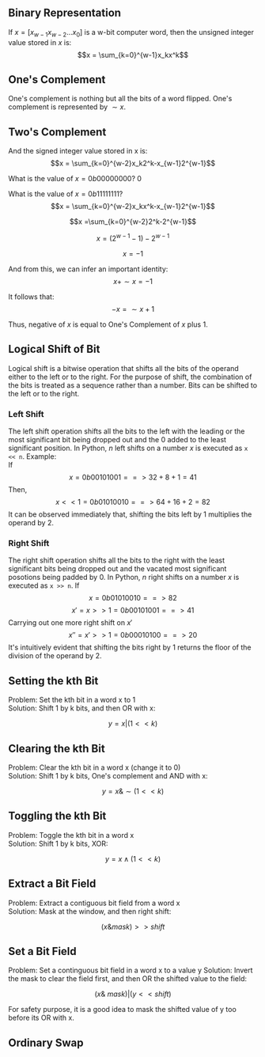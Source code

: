 ## Binary Representation
If $x = [x_{w-1}x_{w-2}...x_0]$ is a w-bit computer word, then the unsigned integer value stored in $x$ is: 
$$x = \sum_{k=0}^{w-1}x_kx^k$$


## One's Complement
One's complement is nothing but all the bits of a word flipped. One's complement is represented by $\sim x$. 

## Two's Complement
And the signed integer value stored in x is: 
$$x = \sum_{k=0}^{w-2}x_k2^k-x_{w-1}2^{w-1}$$

What is the value of $x = 0b00000000$? $0$

What is the value of $x = 0b11111111$? 
$$x = \sum_{k=0}^{w-2}x_kx^k-x_{w-1}2^{w-1}$$

$$x =\sum_{k=0}^{w-2}2^k-2^{w-1}$$

$$x = (2^{w-1} - 1 ) - 2^{w-1} $$

$$x = -1$$

And from this, we can infer an important identity: 
$$x + \sim x = -1$$

It follows that: 
$$ -x = \sim x +1$$

Thus, negative of $x$ is equal to One's Complement of $x$ plus $1$. 

## Logical Shift of Bit
Logical shift is a bitwise operation that shifts all the bits of the operand either to the left or to the right. For the purpose of shift, the combination of the bits is treated as a sequence rather than a number. Bits can be shifted to the left or to the right. 

### Left Shift
The left shift operation shifts all the bits to the left with the leading or the most significant bit being dropped out and the 0 added to the least significant position. In Python, *n* left shifts on a number *x* is executed as `x << n`. Example:\
If 
$$x = 0b00101001 ==> 32 + 8 + 1 = 41$$
Then, 
$$x << 1 = 0b01010010 ==> 64 + 16 + 2 = 82$$
It can be observed immediately that, shifting the bits left by $1$ multiplies the operand by $2$. 

### Right Shift
The right shift operation shifts all the bits to the right with the least significant bits being dropped out and the vacated most significant posotions being padded by 0. In Python, *n* right shifts on a number *x* is executed as `x >> n`. 
If 
$$x = 0b01010010 ==> 82$$
$$x' = x >> 1 = 0b00101001 ==>  41$$
Carrying out one more right shift on $x'$ 
$$x'' = x' >> 1 = 0b00010100 ==> 20$$
It's intuitively evident that shifting the bits right by 1 returns the floor of the division of the operand by $2$. 

## Setting the kth Bit
Problem: Set the kth bit in a word x to 1 \
Solution: Shift 1 by k bits, and then OR with x:

$$ y = x | (1 << k) $$


## Clearing the kth Bit
Problem: Clear the kth bit in a word x (change it to 0) \
Solution: Shift 1 by k bits, One's complement and AND with x:

```math
y = x  \&  \sim (1 << k)
```

## Toggling the kth Bit
Problem: Toggle the kth bit in a word x \
Solution: Shift 1 by k bits, XOR: 

$$ y = x \wedge (1 << k) $$

## Extract a Bit Field
Problem: Extract a contiguous bit field from a word x \
Solution: Mask at the window, and then right shift:

```math
(x \& mask) >> shift
``` 

## Set a Bit Field
Problem: Set a continguous bit field in a word x to a value y
Solution: Invert the mask to clear the field first, and then OR the shifted value to the field: 

```math
(x \& ~mask) | (y << shift)
``` 
For safety purpose, it is a good idea to mask the shifted value of y too before its OR with x. 

## Ordinary Swap
